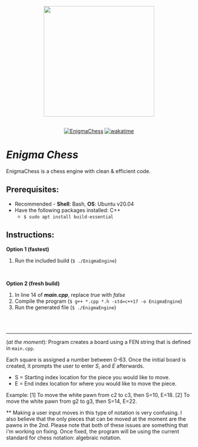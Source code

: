 <div align="center">
  <img src="https://user-images.githubusercontent.com/30121656/195773070-262469d6-dc1d-425a-bf6b-726606e19ee5.png" width="300" />
  <br></br>
  
  [![EnigmaChess](https://github.com/luisegarduno/EnigmaChess/actions/workflows/build.yml/badge.svg)](https://github.com/luisegarduno/EnigmaChess/actions/workflows/build.yml)
  [![wakatime](https://wakatime.com/badge/user/57c8e6ad-7ce9-4067-864a-424b89ee01da/project/a1dce114-f23c-4ca0-bca1-78cda03e057e.svg)](https://wakatime.com/badge/user/57c8e6ad-7ce9-4067-864a-424b89ee01da/project/a1dce114-f23c-4ca0-bca1-78cda03e057e)
  
</div>

# _Enigma Chess_

EnigmaChess is a chess engine with clean & efficient code. 

## Prerequisites:
- Recommended - __Shell__: Bash, __OS__: Ubuntu v20.04
- Have the following packages installed: C++
  - `$ sudo apt install build-essential`


## Instructions:
__Option 1 (fastest)__
  1. Run the included build (`$ ./EnigmaEngine`)     

<br>

__Option 2 (fresh build)__
  1. In line 14 of *__main.cpp__*, replace _true_ with _false_     
  2. Compile the program (`$ g++ *.cpp *.h -std=c++17 -o EnigmaEngine`)     
  3. Run the generated file (`$ ./EnigmaEngine`)


<br></br>

----------------

(_at the moment_): Program creates a board using a FEN string that is defined in `main.cpp`.

Each square is assigned a number between 0-63. Once the initial board is created, it prompts the user to enter _S_, and _E_ afterwards.
- S = Starting index location for the piece you would like to move.
- E = End index location for where you would like to move the piece.

Example: [1] To move the white pawn from c2 to c3, then S=10, E=18. [2] To move the white pawn from g2 to g3, then S=14, E=22.

** Making a user input moves in this type of notation is very confusing. I also believe that the only pieces that can be moved at the moment are the pawns in the 2nd. Please note that both of these issues are something that i'm working on fixing. Once fixed, the program will be using the current standard for chess notation: algebraic notation. 
